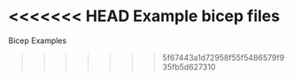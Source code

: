 <<<<<<< HEAD
Example bicep files
=======
Bicep Examples
>>>>>>> 5f67443a1d72958f55f5486579f935fb5d627310
